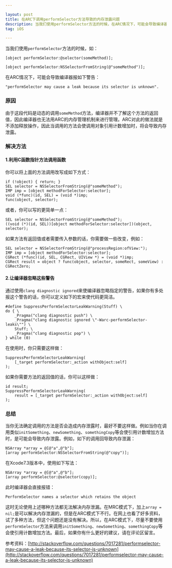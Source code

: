 ```yaml
---

layout: post
title: 在ARC下调用performSelector方法导致的内存泄露问题
description: 当我们使用performSelector方法的时候，在ARC情况下，可能会导致编译器报如下警告："performSelector may cause a leak because its selector is unknown".
tag: iOS

---
```


当我们使用`performSelector`方法的时候，如：

	[object performSelector:@selector(someMethod)];
	
	[object performSelector:NSSelectorFromString(@"someMethod")];
	
在ARC情况下，可能会导致编译器报如下警告：

	"performSelector may cause a leak because its selector is unknown".
	
	
### 原因
由于这段代码是动态的调用`someMethod`方法，编译器并不了解这个方法的返回值，因此编译器也无法用ARC的内存管理机制来进行管理。ARC对此的做法就是不添加释放操作，因此当调用的方法会使调用对象引用计数增加时，将会导致内存泄露。

### 解决方法

#### 1.利用C函数指针方法调用函数
你可以将上面的方法调用改写成如下方式：

	if (!object) { return; }
	SEL selector = NSSelectorFromString(@"someMethod");
	IMP imp = [object methodForSelector:selector];
	void (*func)(id, SEL) = (void *)imp;
	func(object, selector);
	
或者，你可以写的更简单一点：

	SEL selector = NSSelectorFromString(@"someMethod");
	((void (*)(id, SEL))[object methodForSelector:selector])(object, selector);
	
如果方法有返回值或者需要传入参数的话，你需要做一些改变，例如：

	SEL selector = NSSelectorFromString(@"processRegion:ofView:");
	IMP imp = [object methodForSelector:selector];
	CGRect (*func)(id, SEL, CGRect, UIView *) = (void *)imp;
	CGRect result = object ? func(object, selector, someRect, someView) : CGRectZero;
	
	
#### 2.让编译器忽略这些警告
通过使用`clang diagnostic ignored`来使编译器忽略指定的警告，如果你有多处报这个警告的话，你可以定义如下的宏来使代码更简洁。

	#define SuppressPerformSelectorLeakWarning(Stuff) \
    do { \
        _Pragma("clang diagnostic push") \
        _Pragma("clang diagnostic ignored \"-Warc-performSelector-leaks\"") \
        Stuff; \
        _Pragma("clang diagnostic pop") \
    } while (0)
    
在使用时，你只需要这样做：

	SuppressPerformSelectorLeakWarning(
	    [_target performSelector:_action withObject:self]
	);
	
如果你需要方法的返回值的话，你可以这样做：

	id result;
	SuppressPerformSelectorLeakWarning(
    	result = [_target performSelector:_action withObject:self]
	);
	
	
### 总结	
当你无法确定调用的方法是否会造成内存泄露时，最好不要这样做。例如当你在调用类似`initSomething`、`newSomething`、`somethingCopy`等会使引用计数增加方法时，是可能会导致内存泄露。例如，如下的调用回导致内存泄漏：

	NSArray *array = @[@"a",@"b"];
    [array performSelector:NSSelectorFromString(@"copy")];

在Xcode7.3版本中，使用如下写法：

	NSArray *array = @[@"a",@"b"];
    [array performSelector:@selector(copy)];
    
此时编译器会直接报错：

	PerformSelector names a selector which retains the object
	
这时无论使用上述哪种方法都无法解决内存泄漏。在MRC模式下，加上`array = nil;`是可以解决内存泄漏的，但是在ARC模式下不行。在网上也看了好多资料，试了多种方法，但这个问题还是没有解决。所以，在ARC模式下，尽量不要使用`performSelector`方法来调用`initSomething`、`newSomething`、`somethingCopy`等会使引用计数增加方法。最后，如果你有什么更好的建议，请在评论区留言。
 
参考资料：[http://stackoverflow.com/questions/7017281/performselector-may-cause-a-leak-because-its-selector-is-unknown](http://stackoverflow.com/questions/7017281/performselector-may-cause-a-leak-because-its-selector-is-unknown)
